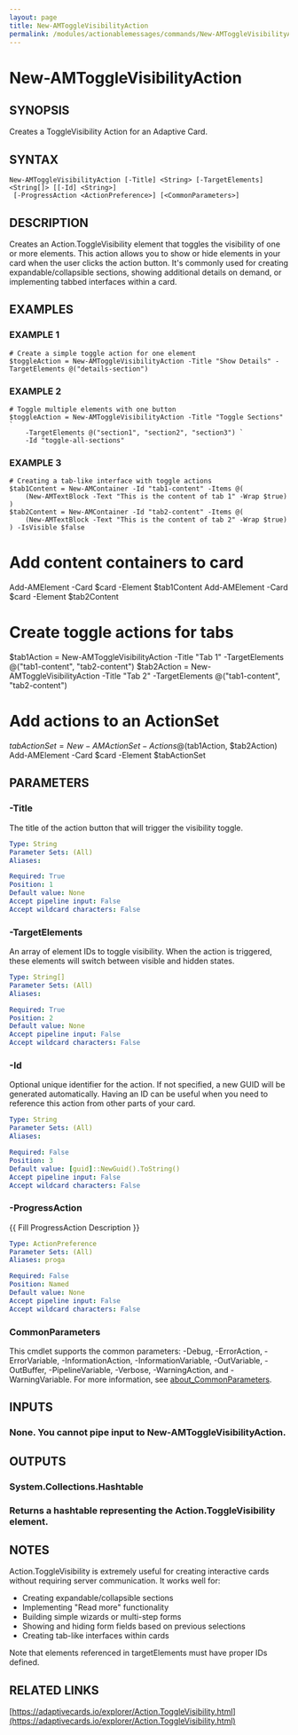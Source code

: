 ```yaml
---
layout: page
title: New-AMToggleVisibilityAction
permalink: /modules/actionablemessages/commands/New-AMToggleVisibilityAction/
---
```


# New-AMToggleVisibilityAction

## SYNOPSIS
Creates a ToggleVisibility Action for an Adaptive Card.

## SYNTAX

```
New-AMToggleVisibilityAction [-Title] <String> [-TargetElements] <String[]> [[-Id] <String>]
 [-ProgressAction <ActionPreference>] [<CommonParameters>]
```

## DESCRIPTION
Creates an Action.ToggleVisibility element that toggles the visibility of one or more elements.
This action allows you to show or hide elements in your card when the user clicks the action button.
It's commonly used for creating expandable/collapsible sections, showing additional details on demand,
or implementing tabbed interfaces within a card.

## EXAMPLES

### EXAMPLE 1
```
# Create a simple toggle action for one element
$toggleAction = New-AMToggleVisibilityAction -Title "Show Details" -TargetElements @("details-section")
```

### EXAMPLE 2
```
# Toggle multiple elements with one button
$toggleAction = New-AMToggleVisibilityAction -Title "Toggle Sections" `
    -TargetElements @("section1", "section2", "section3") `
    -Id "toggle-all-sections"
```

### EXAMPLE 3
```
# Creating a tab-like interface with toggle actions
$tab1Content = New-AMContainer -Id "tab1-content" -Items @(
    (New-AMTextBlock -Text "This is the content of tab 1" -Wrap $true)
)
$tab2Content = New-AMContainer -Id "tab2-content" -Items @(
    (New-AMTextBlock -Text "This is the content of tab 2" -Wrap $true)
) -IsVisible $false
```

# Add content containers to card
Add-AMElement -Card $card -Element $tab1Content
Add-AMElement -Card $card -Element $tab2Content

# Create toggle actions for tabs
$tab1Action = New-AMToggleVisibilityAction -Title "Tab 1" -TargetElements @("tab1-content", "tab2-content")
$tab2Action = New-AMToggleVisibilityAction -Title "Tab 2" -TargetElements @("tab1-content", "tab2-content")

# Add actions to an ActionSet
$tabActionSet = New-AMActionSet -Actions @($tab1Action, $tab2Action)
Add-AMElement -Card $card -Element $tabActionSet

## PARAMETERS

### -Title
The title of the action button that will trigger the visibility toggle.

```yaml
Type: String
Parameter Sets: (All)
Aliases:

Required: True
Position: 1
Default value: None
Accept pipeline input: False
Accept wildcard characters: False
```

### -TargetElements
An array of element IDs to toggle visibility.
When the action is triggered,
these elements will switch between visible and hidden states.

```yaml
Type: String[]
Parameter Sets: (All)
Aliases:

Required: True
Position: 2
Default value: None
Accept pipeline input: False
Accept wildcard characters: False
```

### -Id
Optional unique identifier for the action.
If not specified, a new GUID will be
generated automatically.
Having an ID can be useful when you need to reference
this action from other parts of your card.

```yaml
Type: String
Parameter Sets: (All)
Aliases:

Required: False
Position: 3
Default value: [guid]::NewGuid().ToString()
Accept pipeline input: False
Accept wildcard characters: False
```

### -ProgressAction
{{ Fill ProgressAction Description }}

```yaml
Type: ActionPreference
Parameter Sets: (All)
Aliases: proga

Required: False
Position: Named
Default value: None
Accept pipeline input: False
Accept wildcard characters: False
```

### CommonParameters
This cmdlet supports the common parameters: -Debug, -ErrorAction, -ErrorVariable, -InformationAction, -InformationVariable, -OutVariable, -OutBuffer, -PipelineVariable, -Verbose, -WarningAction, and -WarningVariable. For more information, see [about_CommonParameters](https://learn.microsoft.com/en-us/powershell/module/microsoft.powershell.core/about/about_commonparameters).

## INPUTS

### None. You cannot pipe input to New-AMToggleVisibilityAction.
## OUTPUTS

### System.Collections.Hashtable
### Returns a hashtable representing the Action.ToggleVisibility element.
## NOTES
Action.ToggleVisibility is extremely useful for creating interactive cards without requiring
server communication.
It works well for:

- Creating expandable/collapsible sections
- Implementing "Read more" functionality
- Building simple wizards or multi-step forms
- Showing and hiding form fields based on previous selections
- Creating tab-like interfaces within cards

Note that elements referenced in targetElements must have proper IDs defined.

## RELATED LINKS

[https://adaptivecards.io/explorer/Action.ToggleVisibility.html](https://adaptivecards.io/explorer/Action.ToggleVisibility.html)


